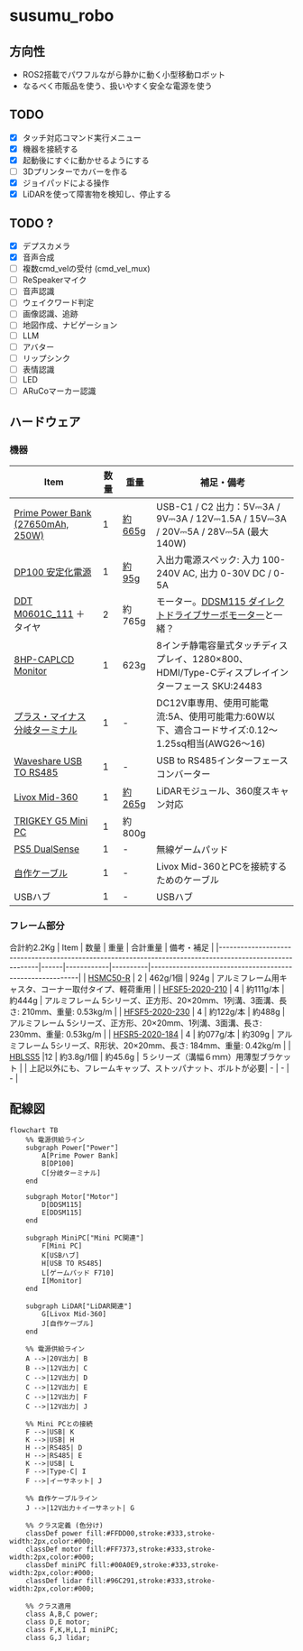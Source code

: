 # susumu_robo
## 方向性
- ROS2搭載でパワフルながら静かに動く小型移動ロボット
- なるべく市販品を使う、扱いやすく安全な電源を使う
## TODO
- [x] タッチ対応コマンド実行メニュー
- [x] 機器を接続する
- [x] 起動後にすぐに動かせるようにする
- [ ] 3Dプリンターでカバーを作る
- [x] ジョイパッドによる操作
- [x] LiDARを使って障害物を検知し、停止する
## TODO ?
- [x] デプスカメラ
- [x] 音声合成
- [ ] 複数cmd_velの受付 (cmd_vel_mux)
- [ ] ReSpeakerマイク
- [ ] 音声認識
- [ ] ウェイクワード判定
- [ ] 画像認識、追跡
- [ ] 地図作成、ナビゲーション
- [ ] LLM
- [ ] アバター
- [ ] リップシンク
- [ ] 表情認識
- [ ] LED
- [ ] ARuCoマーカー認識

## ハードウェア
### 機器
| Item                                                                                                                                                                                                                                                   | 数量 | 重量                                                   | 補足・備考                                                                                                                      |
|--------------------------------------------------------------------------------------------------------------------------------------------------------------------------------------------------------------------------------------------------------|----|------------------------------------------------------|---------------------------------------------------------------------------------------------------------------------------------|
| [Prime Power Bank (27650mAh, 250W)](https://www.ankerjapan.com/products/a1340)                                                                                                                                                                         | 1  | [約665g](https://www.ankerjapan.com/products/a1340)   | USB-C1 / C2 出力：5V⎓3A / 9V⎓3A / 12V⎓1.5A / 15V⎓3A / 20V⎓5A / 28V⎓5A (最大140W)                                                                 |
| [DP100 安定化電源](https://www.switch-science.com/products/9414)                                                                                                                                                                                            | 1  | [約95g](https://www.switch-science.com/products/9414) | 入出力電源スペック: 入力 100-240V AC, 出力 0-30V DC / 0-5A                                                                      |
| [DDT M0601C_111](https://www.switch-science.com/products/764) ＋ タイヤ           | 2  | 約765g                                                | モーター。[DDSM115 ダイレクトドライブサーボモーター](https://www.switch-science.com/products/9628)と一緒？    |
| [8HP-CAPLCD Monitor](https://www.waveshare.com/8hp-caplcd-monitor.htm)                                                                                                                                                                                 | 1  | 623g                                                 | 8インチ静電容量式タッチディスプレイ、1280×800、HDMI/Type-Cディスプレイインターフェース SKU:24483 |
| [プラス・マイナス分岐ターミナル](https://www.amon.jp/products2/detail.php?product_code=3360)                                                                                                                                                                          | 1  | -                                                    | DC12V車専用、使用可能電流:5A、使用可能電力:60W以下、適合コードサイズ:0.12〜1.25sq相当(AWG26〜16)                                      |
| [Waveshare USB TO RS485](https://www.waveshare.com/usb-to-rs485.htm)                                                                                                                                                                                   | 1  | -                                                    | USB to RS485インターフェースコンバーター                                                                                         |
| [Livox Mid-360](https://www.livoxtech.com/jp/mid-360)                                                                                                                                                                                                  | 1  | [約265g](https://www.livoxtech.com/jp/mid-360)        | LiDARモジュール、360度スキャン対応                                                                                            |
| [TRIGKEY G5 Mini PC](https://trigkey.com/products/trigkey-g5-mini-pc-w11-desktop-12th-gen-intel-n1004core-up-to-3-4ghz-16g-ddr4-500g-pcie1-ssd-dual-ethernet-mini-computer-support-micro-computer-w10-pro-wifi-6-bt5-2-dual-hdmi-triple-screen-output) | 1  | 約800g                                                ||
| [PS5 DualSense](https://www.playstation.com/ja-jp/accessories/dualsense-wireless-controller/) | 1 | - | 無線ゲームパッド |
| [自作ケーブル](https://www.sato-susumu.com/entry/mid360_cable)| 1 | - |Livox Mid-360とPCを接続するためのケーブル|
| USBハブ | 1 | - | USBハブ |

### フレーム部分
合計約2.2Kg
| Item                                                                                                     | 数量 | 重量         | 合計重量     | 備考・補足                                                    |
|----------------------------------------------------------------------------------------------------------|------|------------|----------|----------------------------------------------------------|
| [HSMC50-R](https://jp.misumi-ec.com/vona2/detail/110300477340/?ProductCode=HSMC50-R)                    | 2    | 462g/1個    | 924g     | アルミフレーム用キャスタ、コーナー取付タイプ、軽荷重用                              |
| [HFSF5-2020-210](https://jp.misumi-ec.com/vona2/detail/110302683920/?ProductCode=HFSF5-2020-210)        | 4    | 約111g/本 | 約444g | アルミフレーム 5シリーズ、正方形、20×20mm、1列溝、3面溝、長さ: 210mm、重量: 0.53kg/m |
| [HFSF5-2020-230](https://jp.misumi-ec.com/vona2/detail/110302683920/?ProductCode=HFSF5-2020-230)        | 4    | 約122g/本 | 約488g | アルミフレーム 5シリーズ、正方形、20×20mm、1列溝、3面溝、長さ: 230mm、重量: 0.53kg/m |
| [HFSR5-2020-184](https://jp.misumi-ec.com/vona2/detail/110302685570/?ProductCode=HFSR5-2020-184)        | 4    | 約077g/本 | 約309g | アルミフレーム 5シリーズ、R形状、20×20mm、長さ: 184mm、重量: 0.42kg/m         |
| [HBLSS5](https://jp.misumi-ec.com/vona2/detail/110300438930/?ProductCode=HBLSS5)                        |12    | 約3.8g/1個    | 約45.6g | ５シリーズ（溝幅６ｍｍ）用薄型ブラケット |
| 上記以外にも、フレームキャップ、ストッパナット、ボルトが必要| - | - | - |


## 配線図
```mermaid
flowchart TB
    %% 電源供給ライン
    subgraph Power["Power"]
        A[Prime Power Bank]
        B[DP100]
        C[分岐ターミナル]
    end

    subgraph Motor["Motor"]
        D[DDSM115]
        E[DDSM115]
    end

    subgraph MiniPC["Mini PC関連"]
        F[Mini PC]
        K[USBハブ]
        H[USB TO RS485]
        L[ゲームパッド F710]
        I[Monitor]
    end

    subgraph LiDAR["LiDAR関連"]
        G[Livox Mid-360]
        J[自作ケーブル]
    end

    %% 電源供給ライン
    A -->|20V出力| B
    B -->|12V出力| C
    C -->|12V出力| D
    C -->|12V出力| E
    C -->|12V出力| F
    C -->|12V出力| J

    %% Mini PCとの接続
    F -->|USB| K
    K -->|USB| H
    H -->|RS485| D
    H -->|RS485| E
    K -->|USB| L
    F -->|Type-C| I
    F -->|イーサネット| J

    %% 自作ケーブルライン
    J -->|12V出力＋イーサネット| G

    %% クラス定義 (色分け)
    classDef power fill:#FFDD00,stroke:#333,stroke-width:2px,color:#000;     
    classDef motor fill:#FF7373,stroke:#333,stroke-width:2px,color:#000;     
    classDef miniPC fill:#00A0E9,stroke:#333,stroke-width:2px,color:#000;   
    classDef lidar fill:#96C291,stroke:#333,stroke-width:2px,color:#000;     

    %% クラス適用
    class A,B,C power;
    class D,E motor;
    class F,K,H,L,I miniPC;
    class G,J lidar;
```
